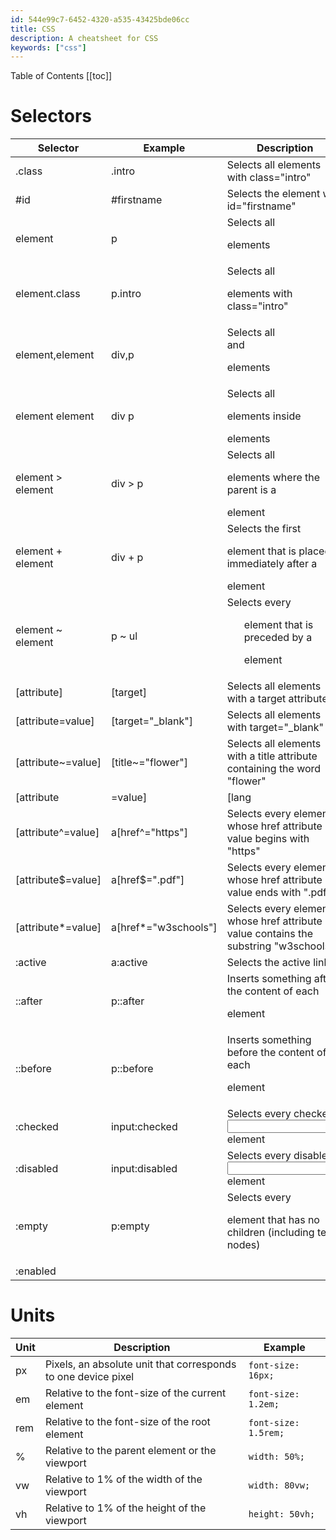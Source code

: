 ```yaml
---
id: 544e99c7-6452-4320-a535-43425bde06cc
title: CSS
description: A cheatsheet for CSS
keywords: ["css"]
---
```


Table of Contents
[[toc]]

# Selectors

| Selector | Example | Description |
| --- | --- | --- |
| .class | .intro | Selects all elements with class="intro" |
| #id | #firstname | Selects the element with id="firstname" |
| element | p | Selects all <p> elements |
| element.class | p.intro | Selects all <p> elements with class="intro" |
| element,element | div,p | Selects all <div> and <p> elements |
| element element | div p | Selects all <p> elements inside <div> elements |
| element > element | div > p | Selects all <p> elements where the parent is a <div> element |
| element + element | div + p | Selects the first <p> element that is placed immediately after a <div> element |
| element ~ element | p ~ ul | Selects every <ul> element that is preceded by a <p> element |
| [attribute] | [target] | Selects all elements with a target attribute |
| [attribute=value] | [target="_blank"] | Selects all elements with target="_blank" |
| [attribute~=value] | [title~="flower"] | Selects all elements with a title attribute containing the word "flower" |
| [attribute|=value] | [lang|="en"] | Selects all elements with a lang attribute value equal to "en" or starting with "en-" |
| [attribute^=value] | a[href^="https"] | Selects every <a> element whose href attribute value begins with "https" |
| [attribute$=value] | a[href$=".pdf"] | Selects every <a> element whose href attribute value ends with ".pdf" |
| [attribute*=value] | a[href*="w3schools"] | Selects every <a> element whose href attribute value contains the substring "w3schools" |
| :active | a:active | Selects the active link |
| ::after | p::after | Inserts something after the content of each <p> element |
| ::before | p::before | Inserts something before the content of each <p> element |
| :checked | input:checked | Selects every checked <input> element |
| :disabled | input:disabled | Selects every disabled <input> element |
| :empty | p:empty | Selects every <p> element that has no children (including text nodes) |
| :enabled

# Units

| Unit | Description | Example |
| ---- | ----------- | ------- |
| px | Pixels, an absolute unit that corresponds to one device pixel | `font-size: 16px;` |
| em | Relative to the font-size of the current element | `font-size: 1.2em;` |
| rem | Relative to the font-size of the root element | `font-size: 1.5rem;` |
| % | Relative to the parent element or the viewport | `width: 50%;` |
| vw | Relative to 1% of the width of the viewport | `width: 80vw;` |
| vh | Relative to 1% of the height of the viewport | `height: 50vh;` |
